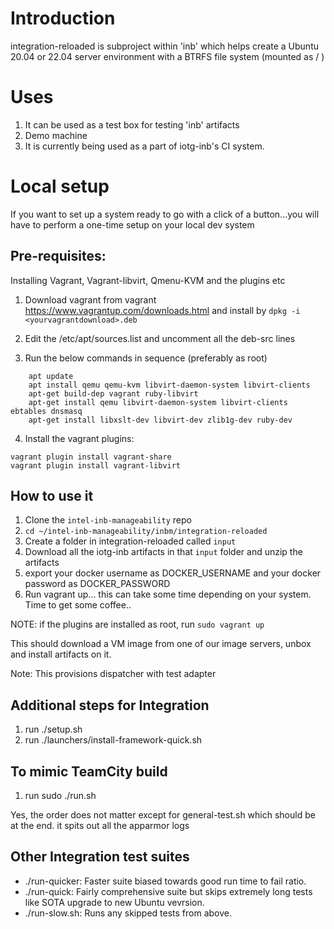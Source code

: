 # Introduction

integration-reloaded is subproject within 'inb' which helps create a Ubuntu 20.04 or 22.04 server environment 
with a BTRFS file system (mounted as / )

# Uses

1. It can be used as a test box for testing 'inb' artifacts
2. Demo machine
3. It is currently being used as a part of iotg-inb's CI system.

# Local setup

If you want to set up a system ready to go with a click of a button...you will have to perform a one-time setup 
on your local dev system

## Pre-requisites:
Installing Vagrant, Vagrant-libvirt, Qmenu-KVM and the plugins etc

1. Download vagrant from vagrant https://www.vagrantup.com/downloads.html and
  install by `dpkg -i <yourvagrantdownload>.deb`

2. Edit the /etc/apt/sources.list and uncomment all the deb-src lines

3. Run the below commands in sequence (preferably as root)
``` 
    apt update
    apt install qemu qemu-kvm libvirt-daemon-system libvirt-clients
    apt-get build-dep vagrant ruby-libvirt
    apt-get install qemu libvirt-daemon-system libvirt-clients ebtables dnsmasq
    apt-get install libxslt-dev libvirt-dev zlib1g-dev ruby-dev
```

4. Install the vagrant plugins:
```
vagrant plugin install vagrant-share
vagrant plugin install vagrant-libvirt
```

## How to use it
1. Clone the `intel-inb-manageability` repo
2. `cd ~/intel-inb-manageability/inbm/integration-reloaded`
3. Create a folder in integration-reloaded called `input`
4. Download all the iotg-inb artifacts in that `input` folder and unzip the artifacts 
5. export your docker username as DOCKER_USERNAME and your docker password as DOCKER_PASSWORD
6. Run vagrant up... this can take some time depending on your system. Time to get some coffee..

NOTE: if the plugins are installed as root, run `sudo vagrant up`

This should download a VM image from one of our image servers, unbox and install artifacts on it.

Note: This provisions dispatcher with test adapter

## Additional steps for Integration
1. run ./setup.sh
2. run ./launchers/install-framework-quick.sh


## To mimic TeamCity build
1. run sudo ./run.sh

Yes, the order does not matter except for general-test.sh which should be at the end. it spits out all the apparmor logs

## Other Integration test suites

* ./run-quicker: Faster suite biased towards good run time to fail ratio.
* ./run-quick: Fairly comprehensive suite but skips extremely long tests like SOTA upgrade to new Ubuntu vevrsion.
* ./run-slow.sh: Runs any skipped tests from above.
